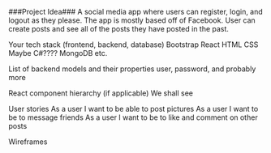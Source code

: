 ###Project Idea###
A social media app where users can register, login, and logout as they please. The app is mostly based off of Facebook. User can create posts and see all of the posts they have posted in the past.

Your tech stack (frontend, backend, database)
Bootstrap
React
HTML
CSS
Maybe C#????
MongoDB
etc.

List of backend models and their properties
user, password, and probably more

React component hierarchy (if applicable)
We shall see

User stories
As a user I want to be able to post pictures
As a user I want to be to message friends
As a user I want to be to like and comment on other posts

Wireframes
